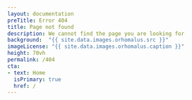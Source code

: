 ```yaml
---
layout: documentation
preTitle: Error 404
title: Page not found
description: We cannot find the page you are looking for
background:  "{{ site.data.images.orhomalus.src }}"
imageLicense: "{{ site.data.images.orhomalus.caption }}"
height: 70vh
permalink: /404
cta:
- text: Home
  isPrimary: true
  href: /
---
```

